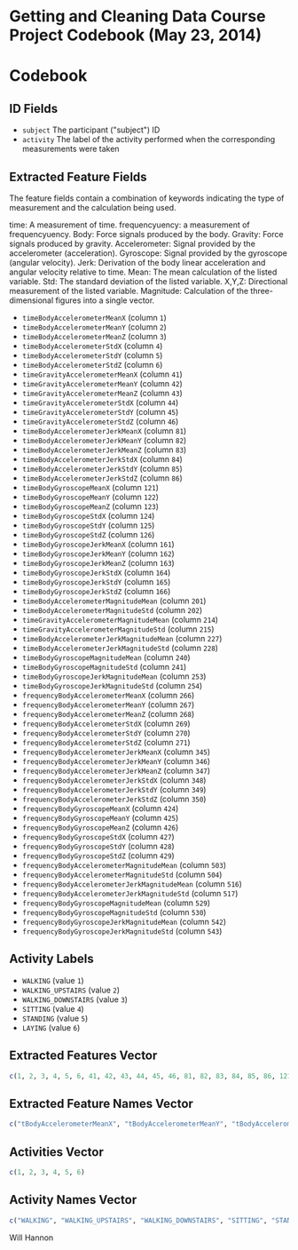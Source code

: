 Getting and Cleaning Data Course Project 
Codebook (May 23, 2014)
========================================
# Codebook

## ID Fields

* `subject`  The participant ("subject") ID
* `activity`  The label of the activity performed when the corresponding measurements were taken

## Extracted Feature Fields

The feature fields contain a combination of keywords indicating the type of measurement and the calculation being used. 

time: A measurement of time.
frequencyuency: a measurement of frequencyuency.
Body: Force signals produced by the body.
Gravity: Force signals produced by gravity.
Accelerometer: Signal provided by the accelerometer (acceleration).
Gyroscope: Signal provided by the gyroscope (angular velocity).
Jerk: Derivation of the body linear acceleration and angular velocity relative to time.
Mean: The mean calculation of the listed variable.
Std: The standard deviation of the listed variable.
X,Y,Z: Directional measurement of the listed variable.
Magnitude: Calculation of the three-dimensional figures into a single vector.

* `timeBodyAccelerometerMeanX` (column `1`)
* `timeBodyAccelerometerMeanY` (column `2`)
* `timeBodyAccelerometerMeanZ` (column `3`)
* `timeBodyAccelerometerStdX` (column `4`)
* `timeBodyAccelerometerStdY` (column `5`)
* `timeBodyAccelerometerStdZ` (column `6`)
* `timeGravityAccelerometerMeanX` (column `41`)
* `timeGravityAccelerometerMeanY` (column `42`)
* `timeGravityAccelerometerMeanZ` (column `43`)
* `timeGravityAccelerometerStdX` (column `44`)
* `timeGravityAccelerometerStdY` (column `45`)
* `timeGravityAccelerometerStdZ` (column `46`)
* `timeBodyAccelerometerJerkMeanX` (column `81`)
* `timeBodyAccelerometerJerkMeanY` (column `82`)
* `timeBodyAccelerometerJerkMeanZ` (column `83`)
* `timeBodyAccelerometerJerkStdX` (column `84`)
* `timeBodyAccelerometerJerkStdY` (column `85`)
* `timeBodyAccelerometerJerkStdZ` (column `86`)
* `timeBodyGyroscopeMeanX` (column `121`)
* `timeBodyGyroscopeMeanY` (column `122`)
* `timeBodyGyroscopeMeanZ` (column `123`)
* `timeBodyGyroscopeStdX` (column `124`)
* `timeBodyGyroscopeStdY` (column `125`)
* `timeBodyGyroscopeStdZ` (column `126`)
* `timeBodyGyroscopeJerkMeanX` (column `161`)
* `timeBodyGyroscopeJerkMeanY` (column `162`)
* `timeBodyGyroscopeJerkMeanZ` (column `163`)
* `timeBodyGyroscopeJerkStdX` (column `164`)
* `timeBodyGyroscopeJerkStdY` (column `165`)
* `timeBodyGyroscopeJerkStdZ` (column `166`)
* `timeBodyAccelerometerMagnitudeMean` (column `201`)
* `timeBodyAccelerometerMagnitudeStd` (column `202`)
* `timeGravityAccelerometerMagnitudeMean` (column `214`)
* `timeGravityAccelerometerMagnitudeStd` (column `215`)
* `timeBodyAccelerometerJerkMagnitudeMean` (column `227`)
* `timeBodyAccelerometerJerkMagnitudeStd` (column `228`)
* `timeBodyGyroscopeMagnitudeMean` (column `240`)
* `timeBodyGyroscopeMagnitudeStd` (column `241`)
* `timeBodyGyroscopeJerkMagnitudeMean` (column `253`)
* `timeBodyGyroscopeJerkMagnitudeStd` (column `254`)
* `frequencyBodyAccelerometerMeanX` (column `266`)
* `frequencyBodyAccelerometerMeanY` (column `267`)
* `frequencyBodyAccelerometerMeanZ` (column `268`)
* `frequencyBodyAccelerometerStdX` (column `269`)
* `frequencyBodyAccelerometerStdY` (column `270`)
* `frequencyBodyAccelerometerStdZ` (column `271`)
* `frequencyBodyAccelerometerJerkMeanX` (column `345`)
* `frequencyBodyAccelerometerJerkMeanY` (column `346`)
* `frequencyBodyAccelerometerJerkMeanZ` (column `347`)
* `frequencyBodyAccelerometerJerkStdX` (column `348`)
* `frequencyBodyAccelerometerJerkStdY` (column `349`)
* `frequencyBodyAccelerometerJerkStdZ` (column `350`)
* `frequencyBodyGyroscopeMeanX` (column `424`)
* `frequencyBodyGyroscopeMeanY` (column `425`)
* `frequencyBodyGyroscopeMeanZ` (column `426`)
* `frequencyBodyGyroscopeStdX` (column `427`)
* `frequencyBodyGyroscopeStdY` (column `428`)
* `frequencyBodyGyroscopeStdZ` (column `429`)
* `frequencyBodyAccelerometerMagnitudeMean` (column `503`)
* `frequencyBodyAccelerometerMagnitudeStd` (column `504`)
* `frequencyBodyAccelerometerJerkMagnitudeMean` (column `516`)
* `frequencyBodyAccelerometerJerkMagnitudeStd` (column `517`)
* `frequencyBodyGyroscopeMagnitudeMean` (column `529`)
* `frequencyBodyGyroscopeMagnitudeStd` (column `530`)
* `frequencyBodyGyroscopeJerkMagnitudeMean` (column `542`)
* `frequencyBodyGyroscopeJerkMagnitudeStd` (column `543`)

## Activity Labels

* `WALKING` (value `1`)
* `WALKING_UPSTAIRS` (value `2`)
* `WALKING_DOWNSTAIRS` (value `3`)
* `SITTING` (value `4`)
* `STANDING` (value `5`)
* `LAYING` (value `6`)

## Extracted Features Vector

```R
c(1, 2, 3, 4, 5, 6, 41, 42, 43, 44, 45, 46, 81, 82, 83, 84, 85, 86, 121, 122, 123, 124, 125, 126, 161, 162, 163, 164, 165, 166, 201, 202, 214, 215, 227, 228, 240, 241, 253, 254, 266, 267, 268, 269, 270, 271, 345, 346, 347, 348, 349, 350, 424, 425, 426, 427, 428, 429, 503, 504, 516, 517, 529, 530, 542, 543)
```

## Extracted Feature Names Vector

```R
c("tBodyAccelerometerMeanX", "tBodyAccelerometerMeanY", "tBodyAccelerometerMeanZ", "tBodyAccelerometerStdX", "tBodyAccelerometerStdY", "tBodyAccelerometerStdZ", "tGravityAccelerometerMeanX", "tGravityAccelerometerMeanY", "tGravityAccelerometerMeanZ", "tGravityAccelerometerStdX", "tGravityAccelerometerStdY", "tGravityAccelerometerStdZ", "tBodyAccelerometerJerkMeanX", "tBodyAccelerometerJerkMeanY", "tBodyAccelerometerJerkMeanZ", "tBodyAccelerometerJerkStdX", "tBodyAccelerometerJerkStdY", "tBodyAccelerometerJerkStdZ", "tBodyGyroscopeMeanX", "tBodyGyroscopeMeanY", "tBodyGyroscopeMeanZ", "tBodyGyroscopeStdX", "tBodyGyroscopeStdY", "tBodyGyroscopeStdZ", "tBodyGyroscopeJerkMeanX", "tBodyGyroscopeJerkMeanY", "tBodyGyroscopeJerkMeanZ", "tBodyGyroscopeJerkStdX", "tBodyGyroscopeJerkStdY", "tBodyGyroscopeJerkStdZ", "tBodyAccelerometerMagnitudeMean", "tBodyAccelerometerMagnitudeStd", "tGravityAccelerometerMagnitudeMean", "tGravityAccelerometerMagnitudeStd", "tBodyAccelerometerJerkMagnitudeMean", "tBodyAccelerometerJerkMagnitudeStd", "tBodyGyroscopeMagnitudeMean", "tBodyGyroscopeMagnitudeStd", "tBodyGyroscopeJerkMagnitudeMean", "tBodyGyroscopeJerkMagnitudeStd", "fBodyAccelerometerMeanX", "fBodyAccelerometerMeanY", "fBodyAccelerometerMeanZ", "fBodyAccelerometerStdX", "fBodyAccelerometerStdY", "fBodyAccelerometerStdZ", "fBodyAccelerometerJerkMeanX", "fBodyAccelerometerJerkMeanY", "fBodyAccelerometerJerkMeanZ", "fBodyAccelerometerJerkStdX", "fBodyAccelerometerJerkStdY", "fBodyAccelerometerJerkStdZ", "fBodyGyroscopeMeanX", "fBodyGyroscopeMeanY", "fBodyGyroscopeMeanZ", "fBodyGyroscopeStdX", "fBodyGyroscopeStdY", "fBodyGyroscopeStdZ", "fBodyAccelerometerMagnitudeMean", "fBodyAccelerometerMagnitudeStd", "fBodyAccelerometerJerkMagnitudeMean", "fBodyAccelerometerJerkMagnitudeStd", "fBodyGyroscopeMagnitudeMean", "fBodyGyroscopeMagnitudeStd", "fBodyGyroscopeJerkMagnitudeMean", "fBodyGyroscopeJerkMagnitudeStd")
```

## Activities Vector

```R
c(1, 2, 3, 4, 5, 6)
```

## Activity Names Vector

```R
c("WALKING", "WALKING_UPSTAIRS", "WALKING_DOWNSTAIRS", "SITTING", "STANDING", "LAYING")
```
Will Hannon